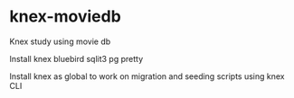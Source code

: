 # knex-moviedb
Knex study using movie db


Install knex bluebird sqlit3 pg pretty 

Install knex as global to work on migration and seeding scripts using knex CLI
